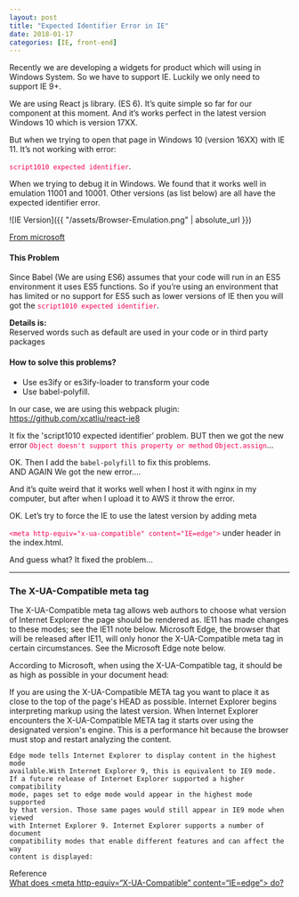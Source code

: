 ```yaml
---
layout: post
title: "Expected Identifier Error in IE"
date: 2018-01-17
categories: [IE, front-end]
---
```


Recently we are developing a widgets for product which will using in Windows System. So we have to support IE. Luckily we only need to support IE 9+.

We are using React js library. (ES 6).
It’s quite simple so far for our component at this moment. And it’s works perfect in the latest version Windows 10 which is version 17XX.

But when we trying to open that page in Windows 10 (version 16XX) with IE 11. It’s not working with error:

<span style="color:#F50057">`script1010 expected identifier`</span>.

When we trying to debug it in Windows. We found that it works well in emulation 11001 and 10001. Other versions (as list below) are all have the expected identifier error.

![IE Version]({{ "/assets/Browser-Emulation.png" | absolute_url }})

[From microsoft](https://msdn.microsoft.com/en-us/library/ee330730(VS.85).aspx#browser_emulation)

#### This Problem 

Since Babel (We are using ES6) assumes that your code will run in an ES5 environment it uses ES5 functions. So if you’re using an environment that has limited or no support for ES5 such as lower versions of IE then you will got the <span style="color:#F50057">`script1010 expected identifier`</span>.

**Details is:**  
Reserved words such as default are used in your code or in third party packages

#### How to solve this problems?
* Use es3ify or es3ify-loader to transform your code
* Use babel-polyfill.

In our case, we are using this webpack plugin: https://github.com/xcatliu/react-ie8
  
It fix the 'script1010 expected identifier’ problem. BUT then we got the new error <span style="color:#F50057">`Object doesn't support this property or method` `Object.assign`</span>…

OK. Then I add the `babel-polyfill` to fix this problems.  
AND AGAIN We got the new error….

And it’s quite weird that it works well when I host it with nginx in my computer, but after when I upload it to AWS it throw the error.

OK. Let’s try to force the IE to use the latest version by adding meta

<span style="color:#F50057">`<meta http-equiv="x-ua-compatible" content="IE=edge">`</span> under header in the index.html.

And guess what? It fixed the problem...

-----
### The X-UA-Compatible meta tag
The X-UA-Compatible meta tag allows web authors to choose what version of Internet Explorer the page should be rendered as. IE11 has made changes to these modes; see the IE11 note below. Microsoft Edge, the browser that will be released after IE11, will only honor the X-UA-Compatible meta tag in certain circumstances. See the Microsoft Edge note below.

According to Microsoft, when using the X-UA-Compatible tag, it should be as high as possible in your document head:

If you are using the X-UA-Compatible META tag you want to place it as close to the top of the page's HEAD as possible. Internet Explorer begins interpreting markup using the latest version. When Internet Explorer encounters the X-UA-Compatible META tag it starts over using the designated version's engine. This is a performance hit because the browser must stop and restart analyzing the content.

```
Edge mode tells Internet Explorer to display content in the highest mode 
available.With Internet Explorer 9, this is equivalent to IE9 mode.
If a future release of Internet Explorer supported a higher compatibility
mode, pages set to edge mode would appear in the highest mode supported 
by that version. Those same pages would still appear in IE9 mode when viewed
with Internet Explorer 9. Internet Explorer supports a number of document 
compatibility modes that enable different features and can affect the way
content is displayed:
```

Reference  
[What does \<meta http-equiv=“X-UA-Compatible” content=“IE=edge”> do?
](https://stackoverflow.com/a/6771584)

